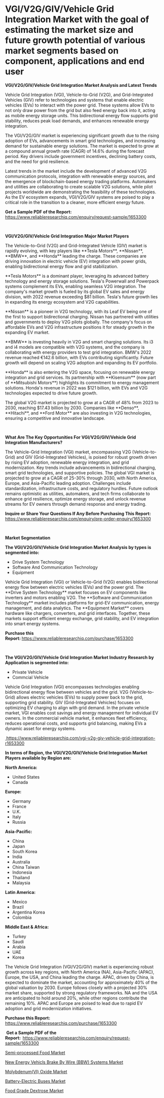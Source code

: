 <p><h1>VGI/V2G/GIV/Vehicle Grid Integration Market with the goal of estimating the market size and future growth potential of various market segments based on component, applications and end user</h1></p><p><strong>VGI/V2G/GIV/Vehicle Grid Integration Market Analysis and Latest Trends</strong></p>
<p><p>Vehicle Grid Integration (VGI), Vehicle-to-Grid (V2G), and Grid-Integrated Vehicles (GIV) refer to technologies and systems that enable electric vehicles (EVs) to interact with the power grid. These systems allow EVs to not only draw power from the grid but also feed energy back into it, acting as mobile energy storage units. This bidirectional energy flow supports grid stability, reduces peak load demands, and enhances renewable energy integration.</p><p>The VGI/V2G/GIV market is experiencing significant growth due to the rising adoption of EVs, advancements in smart grid technologies, and increasing demand for sustainable energy solutions. The market is expected to grow at a compound annual growth rate (CAGR) of 14.6% during the forecast period. Key drivers include government incentives, declining battery costs, and the need for grid resilience.</p><p>Latest trends in the market include the development of advanced V2G communication protocols, integration with renewable energy sources, and the emergence of blockchain-based energy trading platforms. Automakers and utilities are collaborating to create scalable V2G solutions, while pilot projects worldwide are demonstrating the feasibility of these technologies. As the EV ecosystem expands, VGI/V2G/GIV systems are poised to play a critical role in the transition to a cleaner, more efficient energy future.</p></p>
<p><strong>Get a Sample PDF of the Report:&nbsp;</strong> <a href="https://www.reliableresearchiq.com/enquiry/request-sample/1653300?utm_campaign=114&utm_medium=2&utm_source=Github&utm_content=ia&utm_term=23012025&utm_id=vgiv2ggivvehicle-grid-integration">https://www.reliableresearchiq.com/enquiry/request-sample/1653300</a></p>
<p>&nbsp;</p>
<p><strong>VGI/V2G/GIV/Vehicle Grid Integration Major Market Players</strong></p>
<p><p>The Vehicle-to-Grid (V2G) and Grid-Integrated Vehicle (GIV) market is rapidly evolving, with key players like **Tesla Motors**, **Nissan**, **BMW**, and **Honda** leading the charge. These companies are driving innovation in electric vehicle (EV) integration with power grids, enabling bidirectional energy flow and grid stabilization.</p><p>**Tesla Motors** is a dominant player, leveraging its advanced battery technology and energy storage solutions. Tesla's Powerwall and Powerpack systems complement its EVs, enabling seamless V2G integration. The company's market growth is fueled by its global EV sales and energy division, with 2022 revenue exceeding $81 billion. Tesla's future growth lies in expanding its energy ecosystem and V2G capabilities.</p><p>**Nissan** is a pioneer in V2G technology, with its Leaf EV being one of the first to support bidirectional charging. Nissan has partnered with utilities and governments to deploy V2G pilots globally. The company's focus on affordable EVs and V2G infrastructure positions it for steady growth in the expanding EV market.</p><p>**BMW** is investing heavily in V2G and smart charging solutions. Its i3 and i4 models are compatible with V2G systems, and the company is collaborating with energy providers to test grid integration. BMW's 2022 revenue reached €142.6 billion, with EVs contributing significantly. Future growth will depend on scaling V2G adoption and expanding its EV portfolio.</p><p>**Honda** is also entering the V2G space, focusing on renewable energy integration and grid services. Its partnership with **Kisensum** (now part of **Mitsubishi Motors**) highlights its commitment to energy management solutions. Honda's revenue in 2022 was $121 billion, with EVs and V2G technologies expected to drive future growth.</p><p>The global V2G market is projected to grow at a CAGR of 48% from 2023 to 2030, reaching $17.43 billion by 2030. Companies like **Denso**, **Hitachi**, and **Ford Motor** are also investing in V2G technologies, ensuring a competitive and innovative landscape.</p></p>
<p>&nbsp;</p>
<p><strong>What Are The Key Opportunities For VGI/V2G/GIV/Vehicle Grid Integration Manufacturers?</strong></p>
<p><p>The Vehicle-Grid Integration (VGI) market, encompassing V2G (Vehicle-to-Grid) and GIV (Grid-Integrated Vehicles), is poised for robust growth driven by rising EV adoption, renewable energy integration, and grid modernization. Key trends include advancements in bidirectional charging, smart grid technologies, and supportive policies. The global VGI market is projected to grow at a CAGR of 25-30% through 2030, with North America, Europe, and Asia-Pacific leading adoption. Challenges include standardization, infrastructure costs, and regulatory hurdles. Future outlook remains optimistic as utilities, automakers, and tech firms collaborate to enhance grid resilience, optimize energy storage, and unlock revenue streams for EV owners through demand response and energy trading.</p></p>
<p><strong>Inquire or Share Your Questions If Any Before Purchasing This Report:</strong> <a href="https://www.reliableresearchiq.com/enquiry/pre-order-enquiry/1653300?utm_campaign=114&utm_medium=2&utm_source=Github&utm_content=ia&utm_term=23012025&utm_id=vgiv2ggivvehicle-grid-integration">https://www.reliableresearchiq.com/enquiry/pre-order-enquiry/1653300</a></p>
<p>&nbsp;</p>
<p><strong>Market Segmentation</strong></p>
<p><strong>The VGI/V2G/GIV/Vehicle Grid Integration Market Analysis by types is segmented into:</strong></p>
<p><ul><li>Drive System Technology</li><li>Software And Communication Technology</li><li>Equipment</li></ul></p>
<p><p>Vehicle Grid Integration (VGI) or Vehicle-to-Grid (V2G) enables bidirectional energy flow between electric vehicles (EVs) and the power grid. The **Drive System Technology** market focuses on EV components like inverters and motors enabling V2G. The **Software and Communication Technology** market includes platforms for grid-EV communication, energy management, and data analytics. The **Equipment Market** covers hardware like chargers, converters, and grid interfaces. Together, these markets support efficient energy exchange, grid stability, and EV integration into smart energy systems.</p></p>
<p><strong>Purchase this Report:&nbsp;</strong><a href="https://www.reliableresearchiq.com/purchase/1653300?utm_campaign=114&utm_medium=2&utm_source=Github&utm_content=ia&utm_term=23012025&utm_id=vgiv2ggivvehicle-grid-integration">https://www.reliableresearchiq.com/purchase/1653300</a></p>
<p>&nbsp;</p>
<p><strong>The VGI/V2G/GIV/Vehicle Grid Integration Market Industry Research by Application is segmented into:</strong></p>
<p><ul><li>Private Vehicle</li><li>Commcial Vehicle</li></ul></p>
<p><p>Vehicle Grid Integration (VGI) encompasses technologies enabling bidirectional energy flow between vehicles and the grid. V2G (Vehicle-to-Grid) allows electric vehicles (EVs) to supply power back to the grid, supporting grid stability. GIV (Grid-Integrated Vehicles) focuses on optimizing EV charging to align with grid demand. In the private vehicle market, VGI enables cost savings and energy management for individual EV owners. In the commercial vehicle market, it enhances fleet efficiency, reduces operational costs, and supports grid balancing, making EVs a dynamic asset for energy systems.</p></p>
<p><a href="https://www.reliableresearchiq.com/vgi-v2g-giv-vehicle-grid-integration-r1653300?utm_campaign=114&utm_medium=2&utm_source=Github&utm_content=ia&utm_term=23012025&utm_id=vgiv2ggivvehicle-grid-integration">&nbsp;https://www.reliableresearchiq.com/vgi-v2g-giv-vehicle-grid-integration-r1653300</a></p>
<p><strong>In terms of Region, the VGI/V2G/GIV/Vehicle Grid Integration Market Players available by Region are:</strong></p>
<p>
    <p> <strong> North America: </strong>
        <ul>
            <li>United States</li>
            <li>Canada</li>
        </ul>
        </p> 
    <p> <strong> Europe: </strong>
        <ul>
            <li>Germany</li>
            <li>France</li>
            <li>U.K.</li>
            <li>Italy</li>
            <li>Russia</li>
        </ul>
        </p> 
    <p> <strong> Asia-Pacific: </strong>
        <ul>
            <li>China</li>
            <li>Japan</li>
            <li>South Korea</li>
            <li>India</li>
            <li>Australia</li>
            <li>China Taiwan</li>
            <li>Indonesia</li>
            <li>Thailand</li>
            <li>Malaysia</li>
        </ul>
        </p> 
    <p> <strong> Latin America: </strong>
        <ul>
            <li>Mexico</li>
            <li>Brazil</li>
            <li>Argentina Korea</li>
            <li>Colombia</li>
        </ul>
        </p> 
    <p> <strong> Middle East & Africa: </strong>
        <ul>
            <li>Turkey</li>
            <li>Saudi</li>
            <li>Arabia</li>
            <li>UAE</li>
            <li>Korea</li>
        </ul>
    </p>
    </p>
<p><p>The Vehicle Grid Integration (VGI/V2G/GIV) market is experiencing robust growth across key regions, with North America (NA), Asia-Pacific (APAC), Europe, the USA, and China leading the charge. APAC, driven by China, is expected to dominate the market, accounting for approximately 40% of the global valuation by 2030. Europe follows closely with a projected 30% market share, supported by strong regulatory frameworks. NA and the USA are anticipated to hold around 20%, while other regions contribute the remaining 10%. APAC and Europe are poised to lead due to rapid EV adoption and grid modernization initiatives.</p></p>
<p><strong>Purchase this Report: </strong><a href="https://www.reliableresearchiq.com/purchase/1653300?utm_campaign=114&utm_medium=2&utm_source=Github&utm_content=ia&utm_term=23012025&utm_id=vgiv2ggivvehicle-grid-integration">https://www.reliableresearchiq.com/purchase/1653300</a></p>
<p>&nbsp;<strong>Get a Sample PDF of the Report:&nbsp;&nbsp;</strong><a href="https://www.reliableresearchiq.com/enquiry/request-sample/1653300?utm_campaign=114&utm_medium=2&utm_source=Github&utm_content=ia&utm_term=23012025&utm_id=vgiv2ggivvehicle-grid-integration">https://www.reliableresearchiq.com/enquiry/request-sample/1653300</a></p>
<p><strong></strong></p>
<p><p><a href="https://www.linkedin.com/pulse/unveiling-future-semi-processed-food-market-analysis-forecast-b54dc?utm_campaign=114&utm_medium=2&utm_source=Github&utm_content=ia&utm_term=23012025&utm_id=vgiv2ggivvehicle-grid-integration">Semi-processed Food Market</a></p><p><a href="https://github.com/semiensamuel72378/Market-Research-Report-List-1/blob/main/new-energy-vehicls-brake-by-wire-bbw-systems-market.md?utm_campaign=114&utm_medium=2&utm_source=Github&utm_content=ia&utm_term=23012025&utm_id=vgiv2ggivvehicle-grid-integration">New Energy Vehicls Brake By Wire (BBW) Systems Market</a></p><p><a href="https://www.linkedin.com/pulse/molybdenumvi-oxide-market-analysis-from-2025-2032-size-growing-eri0e?utm_campaign=114&utm_medium=2&utm_source=Github&utm_content=ia&utm_term=23012025&utm_id=vgiv2ggivvehicle-grid-integration">Molybdenum(VI) Oxide Market</a></p><p><a href="https://github.com/locarol73/Market-Research-Report-List-1/blob/main/battery-electric-buses-market.md?utm_campaign=114&utm_medium=2&utm_source=Github&utm_content=ia&utm_term=23012025&utm_id=vgiv2ggivvehicle-grid-integration">Battery-Electric Buses Market</a></p><p><a href="https://www.linkedin.com/pulse/92-cagr-forecast-food-grade-dextrose-industry-from-2025-xxtze?utm_campaign=114&utm_medium=2&utm_source=Github&utm_content=ia&utm_term=23012025&utm_id=vgiv2ggivvehicle-grid-integration">Food Grade Dextrose Market</a></p></p>